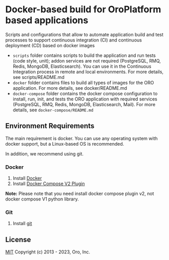 # Docker-based build for OroPlatform based applications

Scripts and configurations that allow to automate application build and test processes to support continuous integration (CI) and continuous deployment (CD) based on docker images

- `scripts` folder contains scripts to build the application and run tests (code style, unit); addon services are not required  (PostgreSQL, RMQ, Redis, MongoDB, Elasticsearch). You can use it in the Continuous Integration process in remote and local environments. For more details, see scripts/README.md
- `docker` folder contains files to build all types of images for the ORO application. For more details, see  docker/README.md
- `docker-compose` folder contains the docker compose configuration to install, run, init, and tests the ORO application with required services (PostgreSQL, RMQ, Redis, MongoDB, Elasticsearch, Mail). For more details, see `docker-compose/README.md`

## Environment Requirements

The main requirement is docker. You can use any operating system with docker support, but a Linux-based OS is recommended.

In addition, we recommend using git.

### Docker

1. Install [Docker](https://docs.docker.com/engine/install/)
1. Install [Docker Compose V2 Plugin](https://docs.docker.com/compose/cli-command/#installing-compose-v2)

**Note:** Please note that you need install docker compose plugin v2, not docker compose V1 python library.

### Git

1. Install [git](https://git-scm.com/downloads)



License
-------

[MIT][1] Copyright (c) 2013 - 2023, Oro, Inc.

[1]:    LICENSE


